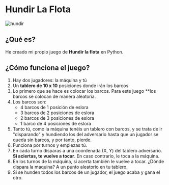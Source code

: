 # Hundir La Flota

![hundir](https://user-images.githubusercontent.com/98879159/164447948-7fb670d2-218f-4fb2-84e1-fa8352291df7.png)

## ¿Qué es?

He creado mi propio juego de **Hundir la flota** en Python.

## ¿Cómo funciona el juego?

1. Hay dos jugadores: la máquina y tú
2. Un **tablero de 10 x 10** posiciones donde irán los barcos
3. Lo primero que se hace es colocar los barcos. Para este juego **los barcos se colocan de manera aleatoria. 
4. Los barcos son:
    - 4 barcos de 1 posición de eslora
    - 3 barcos de 2 posiciones de eslora
    - 2 barcos de 3 posiciones de eslora
    - 1 barco de 4 posiciones de eslora
5. Tanto tú, como la máquina tenéis un tablero con barcos, y se trata de ir "disparando" y hundiendo los del adversario hasta que un jugador se queda sin barcos, y por tanto, pierde.
6. Funciona por turnos y empiezas tú.
7. En cada turno disparas a una coordenada (X, Y) del tablero adversario. **Si aciertas, te vuelve a tocar**. En caso contrario, le toca a la máquina.
8. En los turnos de la máquina, si acerta también le vuelve a tocar. ¿Dónde dispara la maquina? A un punto aleatorio en tu tablero.
9. Si se hunden todos los barcos de un jugador, el juego acaba y gana el otro.

